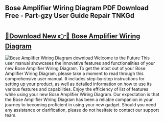 ## Bose Amplifier Wiring Diagram PDF Download Free - Part-gzy User Guide Repair TNKGd

# <h2><a href="http://dfprak.blite.top/?on=Bose+Amplifier+Wiring+Diagram">🔗Download New 👉🔴 Bose Amplifier Wiring Diagram</a></h2>

[![Bose Amplifier Wiring Diagram download](https://i.imgur.com/lujVjoI.png)](http://dfprak.blite.top/?on=Bose+Amplifier+Wiring+Diagram)
Welcome to the Future This user manual showcases the innovative features and functionalities of your new Bose Amplifier Wiring Diagram. To get the most out of your Bose Amplifier Wiring Diagram, please take a moment to read through this comprehensive user manual. It includes step-by-step instructions for setting up your product, as well as detailed information on how to use its various features and capabilities. Enjoy the efficiency of list of features while using your new Bose Amplifier Wiring Diagram. Our expectation is that the Bose Amplifier Wiring Diagram has been a reliable companion in your journey to becoming proficient in using your new gadget. Should you need any assistance or clarification, please do not hesitate to contact our support team.
